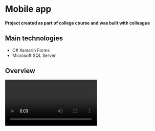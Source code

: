 # Mobile app

#### Project created as part of college course and was built with colleague

## Main technologies

- C# Xamarin Forms
- Microsoft SQL Server

## Overview

<video src="https://user-images.githubusercontent.com/44435145/153430081-d5d098ea-b5bb-4fe1-bad8-c7400df45475.mp4" />
